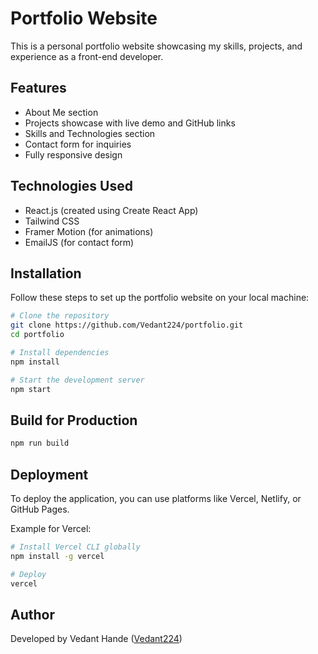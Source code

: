 # Portfolio Website

This is a personal portfolio website showcasing my skills, projects, and experience as a front-end developer.

## Features
- About Me section
- Projects showcase with live demo and GitHub links
- Skills and Technologies section
- Contact form for inquiries
- Fully responsive design

## Technologies Used
- React.js (created using Create React App)
- Tailwind CSS
- Framer Motion (for animations)
- EmailJS (for contact form)

## Installation

Follow these steps to set up the portfolio website on your local machine:

```bash
# Clone the repository
git clone https://github.com/Vedant224/portfolio.git
cd portfolio

# Install dependencies
npm install

# Start the development server
npm start
```

## Build for Production

```bash
npm run build
```

## Deployment
To deploy the application, you can use platforms like Vercel, Netlify, or GitHub Pages.

Example for Vercel:

```bash
# Install Vercel CLI globally
npm install -g vercel

# Deploy
vercel
```

## Author
Developed by Vedant Hande ([Vedant224](https://github.com/Vedant224))

